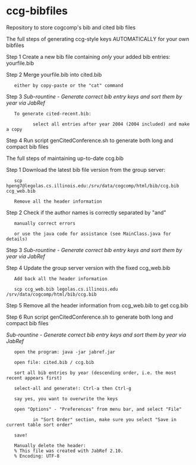 # ccg-bibfiles
Repository to store cogcomp's bib and cited bib files

The full steps of generating ccg-style keys AUTOMATICALLY for your own bibfiles

Step 1 Create a new bib file containing *only* your added bib entries: yourfile.bib

Step 2 Merge yourfile.bib into cited.bib

       either by copy-paste or the "cat" command

Step 3 *Sub-rountine - Generate correct bib entry keys and sort them by year via JabRef*

       To generate cited-recent.bib: 

              select all entries after year 2004 (2004 included) and make a copy

Step 4 Run script genCitedConference.sh to generate both long and compact bib files

The full steps of maintaining up-to-date ccg.bib

Step 1 Download the latest bib file version from the group server:
        
       scp hpeng7@legolas.cs.illinois.edu:/srv/data/cogcomp/html/bib/ccg.bib ccg_web.bib

       Remove all the header information

Step 2 Check if the author names is correctly separated by "and"

       manually correct errors 

       or use the java code for assistance (see MainClass.java for details)

Step 3 *Sub-rountine - Generate correct bib entry keys and sort them by year via JabRef*

Step 4 Update the group server version with the fixed ccg_web.bib 

       Add back all the header information

       scp ccg_web.bib legolas.cs.illinois.edu /srv/data/cogcomp/html/bib/ccg.bib

Step 5 Remove all the header information from ccg_web.bib to get ccg.bib

Step 6 Run script genCitedConference.sh to generate both long and compact bib files

*Sub-rountine - Generate correct bib entry keys and sort them by year via JabRef*

       open the program: java -jar jabref.jar

       open file: cited.bib / ccg.bib

       sort all bib entries by year (descending order, i.e. the most recent appears first)

       select-all and generate!: Ctrl-a then Ctrl-g

       say yes, you want to overwrite the keys

       open "Options" - "Preferences" from menu bar, and select "File"

              in "Sort Order" section, make sure you select "Save in current table sort order" 

       save! 

       Manually delete the header:
       % This file was created with JabRef 2.10.
       % Encoding: UTF-8